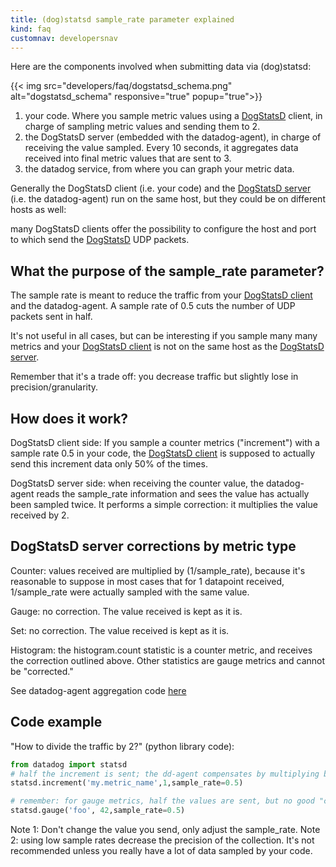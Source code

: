 ```yaml
---
title: (dog)statsd sample_rate parameter explained
kind: faq
customnav: developersnav
---
```


Here are the components involved when submitting data via (dog)statsd:

{{< img src="developers/faq/dogstatsd_schema.png" alt="dogstatsd_schema" responsive="true" popup="true">}}

1. your code. Where you sample metric values using a [DogStatsD](/developers/dogstatsd) client, in charge of sampling metric values and sending them to 2.
2. the DogStatsD server (embedded with the datadog-agent), in charge of receiving the value sampled. Every 10 seconds, it aggregates data received into final metric values that are sent to 3.
3. the datadog service, from where you can graph your metric data.

Generally the DogStatsD client (i.e. your code) and the [DogStatsD server](/developers/dogstatsd) (i.e. the datadog-agent) run on the same host, but they could be on different hosts as well:

many DogStatsD clients offer the possibility to configure the host and port to which send the [DogStatsD](/developers/dogstatsd) UDP packets.

## What the purpose of the sample_rate parameter?

The sample rate is meant to reduce the traffic from your [DogStatsD client](/developers/dogstatsd) and the datadog-agent. A sample rate of 0.5 cuts the number of UDP packets sent in half.

It's not useful in all cases, but can be interesting if you sample many many metrics and your [DogStatsD client](/developers/dogstatsd) is not on the same host as the [DogStatsD server](/developers/dogstatsd).

Remember that it's a trade off: you decrease traffic but slightly lose in precision/granularity.

## How does it work?

DogStatsD client side: If you sample a counter metrics ("increment") with a sample rate 0.5 in your code, the [DogStatsD client](/developers/dogstatsd) is supposed to actually send this increment data only 50% of the times.

DogStatsD server side: when receiving the counter value, the datadog-agent reads the sample_rate information and sees the value has actually been sampled twice. It performs a simple correction: it multiplies the value received by 2.

## DogStatsD server corrections by metric type

Counter: values received are multiplied by (1/sample_rate), because it's reasonable to suppose in most cases that for 1 datapoint received, 1/sample_rate were actually sampled with the same value.

Gauge: no correction. The value received is kept as it is. 

Set: no correction. The value received is kept as it is.

Histogram: the histogram.count statistic is a counter metric, and receives the correction outlined above. Other statistics are gauge metrics and cannot be "corrected."

See datadog-agent aggregation code [here](https://github.com/DataDog/dd-agent/blob/master/aggregator.py)

## Code example

"How to divide the traffic by 2?" (python library code):
```python
from datadog import statsd
# half the increment is sent; the dd-agent compensates by multiplying by 2 the value it gets
statsd.increment('my.metric_name',1,sample_rate=0.5) 

# remember: for gauge metrics, half the values are sent, but no good "compensation" can be done on the dd-agent side, you just lose in granularity.
statsd.gauge('foo', 42,sample_rate=0.5) 
```

Note 1: Don't change the value you send, only adjust the sample_rate.
Note 2: using low sample rates decrease the precision of the collection. It's not recommended unless you really have a lot of data sampled by your code.
